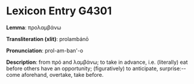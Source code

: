 # Lexicon Entry G4301

**Lemma**: προλαμβάνω

**Transliteration (xlit)**: prolambánō

**Pronunciation**: prol-am-ban'-o

**Description**:
from πρό and λαμβάνω; to take in advance, i.e. (literally) eat before others have an opportunity; (figuratively) to anticipate, surprise:--come aforehand, overtake, take before.

